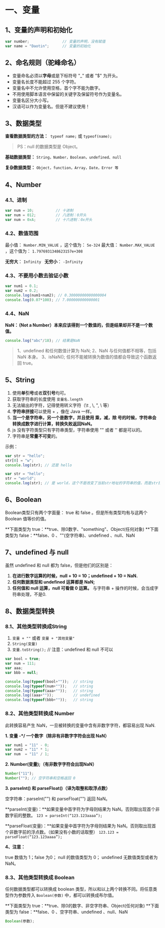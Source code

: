 # 一、变量

## 1、变量的声明和初始化

```javascript
var number;               // 变量的声明，没有赋值
var name = "Daotin";      // 变量的初始化
```





## 2、命名规则（驼峰命名）

- 变量命名必须以**字母**或是下标符号 "_" 或者 "$" 为开头。
- 变量名长度不能超过 255 个字符。
- 变量名中不允许使用空格，首个字不能为数字。
- 不用使用脚本语言中保留的关键字及保留符号作为变量名。
- 变量名区分大小写。
- 汉语可以作为变量名。但是不建议使用！





## 3、数据类型

**查看数据类型的方法：**` typeof name;` 或 `typeof(name); `

>PS：null 的数据类型是 Object。


**基础数据类型：**
` String，Number，Boolean，undefined、null `

**复杂数据类型：**
 `Object，function，Array，Date，Error 等 `




## 4、Number

### 4.1、进制

```javascript
var num = 10;          // 十进制
var num = 012;         // 八进制：0开头
var num = 0xA;         // 十六进制：0x开头
```

 

### 4.2、数值范围

最小值： `Number.MIN_VALUE` ，这个值为： `5e-324`
最大值： `Number.MAX_VALUE` ，这个值为： `1.7976931348623157e+308`

**无穷大**： `Infinity `
**无穷小**： `-Infinity` 

 

### 4.3、不要用小数去验证小数

```javascript
var num1 = 0.1;
var num2 = 0.2;
console.log(num1+num2); // 0.30000000000000004
console.log(0.07*100); // 7.000000000000001
```

 

### 4.4、NaN

**NaN：（Not a Number）本来应该得到一个数值的，但是结果却并不是一个数值。**

```javascript
console.log("abc"/18); // 结果是NaN
```
> 1、undefined 和任何数值计算为 NaN;
> 2、NaN 与任何值都不相等，包括 NaN 本身。
> 3、isNaN(); 任何不能被转换为数值的值都会导致这个函数返回 true。





## 5、String

1. 使用**单引号**或者**双引号**均可。
2. 获取字符串的长度使用 `变量名.length`
3. 无法输出的字符，记得使用转义字符（\t , \\, \", \\ 等）
4. **字符串拼接**可以使用 + ，像在 Java 一样。
5. **当一个是字符串，另一个是数字，并且使用 乘，减，除 号的时候，字符串会转换成数字进行计算，转换失败返回NaN。**
6. js 没有字符类型只有字符串类型，字符串使用  "" 或者 ''  都是可以的。
7. 字符串是**常量不可变**的。

示例：

```javascript
var str = "hello";
str[0] = "w";
console.log(str); // 还是 hello

var str = "hello";
str = "world";
console.log(str); // 是 world，这个不是改变了当前str地址的字符串的值，而是str指向了新的字符串，旧的字符串的值仍然没有更改。
```





## 6、Boolean

Boolean类型只有两个字面量： true 和 false 。但是所有类型均有与这两个 Boolean 值等价的值。

**下面类型为 true：**true、除0数字、"something"、Object(任何对象)
**下面类型为 false：**false、0 、""(空字符串)、undefined 、null、NaN






## 7、undefined 与 null

虽然 undefined 和 null 都为 false，但是他们的区别是：

1. **在进行数字运算的时候，null + 10 = 10；undefined + 10 = NaN.**
2. **任何数据类型和 undefined 运算都是 NaN;**
3. **任何值和 null 运算，null 可看做 0 运算。** 与字符串 + 操作的时候，会当成字符串处理，不是0.








## 8、数据类型转换

### 8.1、其他类型转换成String

1. `变量 + ""` 或者 `变量 + "其他变量"`
2. `String(变量)`
3. `变量.toString();` // 注意：undefined 和 null 不可以




```javascript
var bool = true;
var num = 111;
var aaa;
var bbb = null;

console.log(typeof(bool+""));  // string
console.log(typeof(num+""));   // string
console.log(typeof(aaa+""));   // string
console.log((aaa+""));         // undefined
console.log(typeof(bbb+""));   // string
```

 

### 8.2、其他类型转换成 Number

此转换容易产生 NaN，一旦被转换的变量中含有非数字字符，都容易出现 NaN.


**1. 变量 -*/ 一个数字（除非有非数字字符会出现 NaN）**
```js
var num1 = "11" - 0; 
var num2 = "11" * 1;
var num  = "11" / 1;
```



**2. Number(变量);（有非数字字符会出现NaN）**

```js
Number("11");
Number(""); // 空字符串和空格返回 0
```



**3. parseInt() 和 parseFloat()（译为取整和取浮点数）**

空字符串：parseInt("") 和 parseFloat("") 返回 NaN。

**parseInt(变量)：**如果变量中首字符为字母则结果为 NaN。否则取出现首个非数字前的整数。 `123 = parseInt(“123.123aaaa”);`

**parseFloat(变量)：**如果变量中首字符为字母则结果为 NaN。否则取出现首个非数字前的浮点数。（如果没有小数的话取整）  `123.123 = parseFloat(“123.123aaaa”);`



**4、注意：**

true 数值为 1；false 为0；
null 的数值类型为 0；
undefined 无数值类型或者为 NaN。

 

 

### 8.3、其他类型转换成 Boolean

任何数据类型都可以转换成 boolean 类型，所以和以上两个转换不同。将任意类型作为参数传入 `Boolean(参数)` 中，都可以转换成布尔值。

**下面类型为 true：**true、除0的数字、非空字符串、Object(任何对象)
**下面类型为 false：**false、0 、空字符串、undefined 、null、NaN
```js
Boolean(参数); 
```

